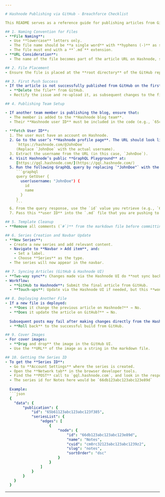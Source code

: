 ```yaml
---

# Hashnode Publishing via GitHub - Breachforce Checklist

This README serves as a reference guide for publishing articles from GitHub to Hashnode, ensuring smooth and error-free publication.

## 1. Naming Convention for Files
- **File Naming**: 
  - Use **lowercase** letters only.
  - The file name should be **a single word** with **hyphens (-)** as separators (no spaces, underscores, or other characters).
  - The file must end with a **`.md`** extension.
- **URL Consideration**: 
  - The name of the file becomes part of the article URL on Hashnode, so choose a meaningful name.

## 2. File Placement
- Ensure the file is placed at the **root directory** of the GitHub repository, not inside any subfolder.

## 3. First Push Success
- If the article is not successfully published from GitHub on the first attempt:
  - **Delete the file** from GitHub.
  - Rectify the issue and re-upload it, as subsequent changes to the file will not reflect on Hashnode.

## 4. Publishing Team Setup

- If another team member is publishing the blog, ensure that:
  - The member is added to the **Hashnode blog team**.
  - Their **Hashnode user ID** must be included in the code (e.g., `65c1234abcd12a3a3ef3b943`).
  
- **Fetch User ID**:
  1. The user must have an account on Hashnode.
  2. Go to the user’s **Hashnode profile page**. The URL should look like:  
     `https://hashnode.com/@JohnDoe`  
     (Replace `JohnDoe` with the actual username).
  3. Extract the username from the URL (in this case, `JohnDoe`).
  4. Visit Hashnode’s public **GraphQL Playground** at:  
     [https://gql.hashnode.com/](https://gql.hashnode.com/)
  5. Run the following GraphQL query by replacing `"JohnDoe"` with the actual username:
     ```graphql
     query GetUser {
       user(username: "JohnDoe") {
         id
         name
       }
     }
     ```
  6. From the query response, use the `id` value you retrieve (e.g., `65c1234abcd12a3a3ef3b943`).
  7. Pass this **user ID** into the `.md` file that you are pushing to GitHub for the article to be published correctly.

## 5. Template Cleanup
- **Remove all comments (`#`)** from the markdown file before committing to GitHub, as they will prevent the article from being published.

## 6. Series Creation and Navbar Update
- **New Series**:
  - Create a new series and add relevant content.
  - Navigate to **Navbar > Add item**, and:
    - Set a label.
    - Choose **Series** as the type.
  - The series will now appear in the navbar.

## 7. Syncing Articles (GitHub & Hashnode UI)
- **Two-way sync**: Changes made via the Hashnode UI do **not sync back** to GitHub. To enable two-way sync, a middleware setup is required.
- Workflow:
  - **GitHub to Hashnode**: Submit the final article from GitHub.
  - **Touch-ups**: Update via the Hashnode UI if needed, but this **won't affect** the GitHub version.

## 8. Deploying Another File
- If a new file is deployed:
  - **Does it change the previous article on Hashnode?** → No.
  - **Does it update the article on GitHub?** → No.
  
  Subsequent posts may fail after making changes directly from the Hashnode UI. If this happens:
  - **Roll back** to the successful build from GitHub.

## 9. Cover Images
- For cover images:
  - **Drag and drop** the image in the GitHub UI.
  - Use the **URL** of the image as a string in the markdown file.

## 10. Getting the Series ID
- To get the **Series ID**:
  - Go to **Account Settings** where the series is created.
  - Open the **Network tab** in the browser developer tools.
  - Find the **POST** call to `gql.hashnode.com`, and look in the response for the series ID.
  - The series id for Notes here would be `66db123abc123abc123e89d`  
  
  Example:
  ```json
  {
    "data": {
        "publication": {
            "id": "65b61123abc123abc123f385",
            "seriesList": {
                "edges": [
                    {
                        "node": {
                            "id": "66db123abc123abc123e89d",
                            "name": "Notes",
                            "cuid": "cm0rc32123abc123abc1239z2",
                            "slug": "notes",
                            "sortOrder": "dsc"
                        }
                    }
                ]
            }
        }
    }
  }
  ```

---
```

